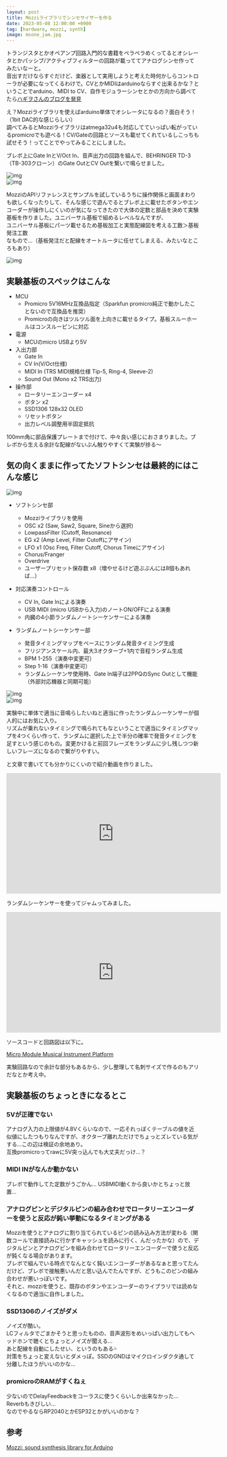 ```yaml
---
layout: post
title: Mozziライブラリでシンセサイザーを作る
date: 2023-05-08 12:00:00 +0900
tag: [hardware, mozzi, synth]
image: msone_jam.jpg
---
```


トランジスタとかオペアンプ回路入門的な書籍をペラペラめくってるとオシレータとかパッシブ/アクティブフィルターの回路が載っててアナログシンセ作ってみたいなーと。  
音出すだけならすぐだけど、楽器として実用しようと考えた時何かしらコントローラが必要になってくるわけで。CVとかMIDIはarduinoならすぐ出来るかな？ということでarduino、MIDI to CV、自作モジュラーシンセとかの方向から調べてたら[ハギヲさんのブログを発見](https://note.com/solder_state/n/n71c67b5aaeca)  

え？Mozziライブラリを使えばarduino単体でオシレータになるの？面白そう！（1bit DAC的な感じらしい）  
調べてみるとMozziライブラリはatmega32u4も対応してていっぱい転がっているpromicroでも遊べる！CV/Gateの回路とソースも載せてくれているしこっちも試せそう！ってことでやってみることにしました。  

ブレボ上にGate InとV/Oct In、音声出力の回路を組んで、BEHRINGER TD-3（TB-303クローン）のGate OutとCV Outを繋いで鳴らせました。  

![img](/assets/photos/20230327_IMG_5333.jpg)  
![img](/assets/photos/20230403_IMG_5366.jpg)  

MozziのAPIリファレンスとサンプルを試しているうちに操作関係と画面まわりも欲しくなったりして、そんな感じで遊んでるとブレボ上に載せたボタンやエンコーダーが操作しにくいのが気になってきたので大体の定数と部品を決めて実験基板を作りました。ユニバーサル基板で組めるレベルなんですが、  
ユニバーサル基板にパーツ載せるため基板加工と実態配線図を考える工数＞基板発注工数  
なもので…（基板発注だと配線をオートルータに任せてしまえる、みたいなところもあり）  

![img](/assets/photos/20230418_IMG_5390.jpg)  

## 実験基板のスペックはこんな

* MCU
  * Promicro 5V16MHz互換品指定（Sparkfun promicro純正で動かしたことないので互換品を推奨）
  * Promicroの向きはツルツル面を上向きに載せるタイプ。基板スルーホールはコンスルーピンに対応
* 電源
  * MCUのmicro USBより5V
* 入出力部
  * Gate In
  * CV In(V/Oct仕様)
  * MIDI In (TRS MIDI規格仕様 Tip-5, Ring-4, Sleeve-2)
  * Sound Out (Mono x2 TRS出力)
* 操作部
  * ロータリーエンコーダー x4
  * ボタン x2
  * SSD1306 128x32 OLED
  * リセットボタン
  * 出力レベル調整用半固定抵抗

100mm角に部品保護プレートまで付けて、中々良い感じにおさまりました。ブレボから生える余計な配線がないぶん触りやすくて実験が捗る～  

## 気の向くままに作ってたソフトシンセは最終的にはこんな感じ

![img](/assets/photos/20230418_IMG_5391.jpg)  

* ソフトシンセ部
  * Mozziライブラリを使用
  * OSC x2 (Saw, Saw2, Square, Sineから選択)
  * LowpassFilter (Cutoff, Resonance)
  * EG x2 (Amp Level, Filter Cutoffにアサイン)
  * LFO x1 (Osc Freq, Filter Cutoff, Chorus Timeにアサイン)
  * Chorus/Franger
  * Overdrive
  * ユーザープリセット保存数 x8（増やせるけど遊ぶぶんには8個もあれば…）

* 対応演奏コントロール
  * CV In, Gate Inによる演奏
  * USB MIDI (micro USBから入力)のノートON/OFFによる演奏
  * 内臓の4小節ランダムノートシーケンサーによる演奏

* ランダムノートシーケンサー部
  * 発音タイミングマップをベースにランダム発音タイミング生成
  * フリジアンスケール内、最大3オクターブ+1内で音程ランダム生成
  * BPM 1-255（演奏中変更可）
  * Step 1-16（演奏中変更可）
  * ランダムシーケンサ使用時、Gate In端子は2PPQのSync Outとして機能（外部対応機器と同期可能）

![img](/assets/photos/20230422_IMG_5392.jpg)  
![img](/assets/photos/20230424_IMG_5412.jpg)  

実験中に単体で適当に音鳴らしたいねと適当に作ったランダムシーケンサーが個人的にはお気に入り。  
リズムが乗れないタイミングで鳴られてもなということで適当にタイミングマップを4つくらい作って、ランダムに選択した上で半分の確率で発音タイミングを足すという感じのもの。変更かけると前回フレーズをランダムに少し残しつつ新しいフレーズになるので繋がりやすい。  

と文章で書いてても分かりにくいので紹介動画を作りました。  

<iframe width="560" height="315" src="https://www.youtube.com/embed/e9ANelA-bpI" title="YouTube video player" frameborder="0" allow="accelerometer; autoplay; clipboard-write; encrypted-media; gyroscope; picture-in-picture; web-share" allowfullscreen></iframe>  

ランダムシーケンサーを使ってジャムってみました。  

<iframe width="560" height="315" src="https://www.youtube.com/embed/kK5WntNyObE" title="YouTube video player" frameborder="0" allow="accelerometer; autoplay; clipboard-write; encrypted-media; gyroscope; picture-in-picture; web-share" allowfullscreen></iframe>  

ソースコードと回路図は以下に。  

[Micro Module Musical Instrument Platform](https://github.com/marksard/MMMIPlatform/tree/master)

実験回路なので余計な部分もあるから、少し整理して名刺サイズで作るのもアリだなとか考え中。  

## 実験基板のちょっときになるとこ

### 5Vが正確でない

アナログ入力の上限値が4.8Vくらいなので、一応それっぽくテーブルの値を近似値にしたつもりなんですが、オクターブ離れただけでちょっとズレている気がする…この辺は検証の余地あり。  
互換promicroってrawに5V突っ込んでも大丈夫だっけ…？  

### MIDI INがなんか動かない

ブレボで動作してた定数がうごかん…  USBMIDI動くから良いかとちょっと放置…

### アナログピンとデジタルピンの組み合わせでロータリーエンコーダーを使うと反応が鈍い挙動になるタイミングがある

Mozziを使うとアナログに割り当てられているピンの読み込み方法が変わる（関数コールで直接読みに行かずキャッシュを読みに行く、んだったかな）ので、デジタルピンとアナログピンを組み合わせてロータリーエンコーダーで使うと反応が鈍くなる場合があります。  
ブレボで組んでいる時点でなんとなく鈍いエンコーダーがあるなぁと思ってたんだけど、ブレボで接触悪いんだと思い込んでたんですが、どうもこのピンの組み合わせが悪いっぽいです。  
それと、mozziを使うと、既存のボタンやエンコーダーのライブラリでは読めなくなるので適当に自作しました。  

### SSD1306のノイズがダメ

ノイズが酷い。  
LCフィルタでごまかそうと思ったものの、音声波形をめいっぱい出力してもヘッドホンで聴くとちょっとノイズが聞える…  
あと配線を自動にしたせい、というのもある💦  
対策をちょっと変えないとダメっぽ。SSDのGNDはマイクロインダクタ通して分離したほうがいいのかな…  

### promicroのRAMがすくねぇ

少ないのでDelayFeedbackをコーラスに使うくらいしか出来なかった…  
Reverbもきびしい…  
なのでやるならRP2040とかESP32とかがいいのかな？  

## 参考

[Mozzi: sound synthesis library for Arduino](https://sensorium.github.io/Mozzi/)
